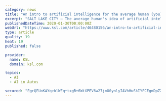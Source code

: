```yaml
---
category: news
title: "An intro to artificial intelligence for the average human (you)"
excerpt: "SALT LAKE CITY — The average human's idea of artificial intelligence may come ... is already using several of these tools. While self-driving cars are still not widespread, things like driver ..."
publishedDateTime: 2020-01-30T00:00:00Z
webUrl: "https://www.ksl.com/article/46480156/an-intro-to-artificial-intelligence-for-the-average-human-you"
type: article
quality: 19
heat: 19
published: false

provider:
  name: KSL
  domain: ksl.com

topics:
  - AI
  - AI in Autos

secured: "EgrQEUoKAYqeblWEq+txgR+6WtXPEV6w27jmO0ynlyIAVhHuSkIYFCEgmDpZZOi43qgj3CU33WRNFbkjBNU9kH2l5wF/Ww0oNFtgVKTbXkXLUDPLpWdyHu+SScRzDtrYjB0Ryxr1foDypD1M4FTprJifKhn/D/DbJ5uIGiJ6YRzQ+d4qIYvKPCdIk8rMTpA/70hOIGvoKx0OxNA6qJpxLsGWwk4hYjWfWVvJY6OnOiKG1iNjK3M2dHu43cc9Afq60ZIBrjX2mDWEvNh+YWHerTEBnNoGSjGsUvqzVwf1r8v6W6ycDTeztrY/w9msb8YO;nt1tea6pzYe18fS1UIlVpg=="
---
```


